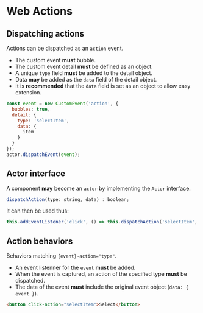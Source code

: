 # Web Actions

## Dispatching actions

Actions can be dispatched as an `action` event.

* The custom event **must** bubble.
* The custom event detail **must** be defined as an object.
* A unique `type` field **must** be added to the detail object.
* Data **may** be added as the `data` field of the detail object.
* It is **recommended** that the `data` field is set as an object to allow easy extension.

```js
const event = new CustomEvent('action', {
  bubbles: true,
  detail: {
    type: 'selectItem',
    data: {
      item
    }
  }
});
actor.dispatchEvent(event);
```

## Actor interface

A component **may** become an `actor` by implementing the `Actor` interface.

```js
dispatchAction(type: string, data) : boolean;
```

It can then be used thus:

```js
this.addEventListener('click', () => this.dispatchAction('selectItem', this.item));
```

## Action behaviors

Behaviors matching `{event}-action="type"`. 

* An event listenner for the `event` **must** be added. 
* When the event is captured, an action of the specified type **must** be dispatched.
* The data of the event **must** include the original event object (`data: { event }`).

```html
<button click-action="selectItem">Select</button>
```

